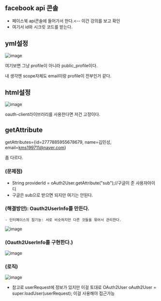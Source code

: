 ## facebook api 콘솔

- 페이스북 api콘솔에 들어가서 한다.<-- 이건 강의를 보고 확인
- 여기서 id와 시크릿 코드를 받는다.

## yml설정

![image](https://user-images.githubusercontent.com/108928206/197155360-a7a18553-21db-4edb-a3b0-669ed5d26fc2.png)

여기보면 그냥 profile이 아니라 public_profile이다.

내 생각엔 scope자체도 email이랑 profile이 전부인거 같다.

## html설정

![image](https://user-images.githubusercontent.com/108928206/197155995-f83f8f65-c372-45bb-9674-4572232d25d6.png)

oauth-client라이브러리를 사용한다면 저건 고정이다.

## getAttribute

getAttributes={id=2777885955678679, name=김민성, email=kms199711@naver.com}

좀 다르다. 

### (문제점)

- String providerId = oAuth2User.getAttribute("sub");//구글이 준 사용자아이디
- 구글은 sub으로 받으면 되지만 여기는 안된다.

### (해결방안): Oauth2UserInfo를 만든다.

    - 인터페이스의 참기능: 서로 비슷하지만 다른 것들을 묶어서 관리한다.

![image](https://user-images.githubusercontent.com/108928206/197158451-93a4538e-5452-4e7f-ab35-0a6f28501b70.png)

### (Oauth2UserInfo를 구현한다.)

![image](https://user-images.githubusercontent.com/108928206/197342229-13b04bce-6de7-43d7-8cea-d71a429888f1.png)

### (로직)

![image](https://user-images.githubusercontent.com/108928206/197342532-15f84c49-ff4a-4f54-bd08-e808cd4c44db.png)

- 참고로 userRequest에 정보가 있지만 이걸 토대로 OAuth2User oAuth2User = super.loadUser(userRequest); 이걸 사용해야 접근가능


